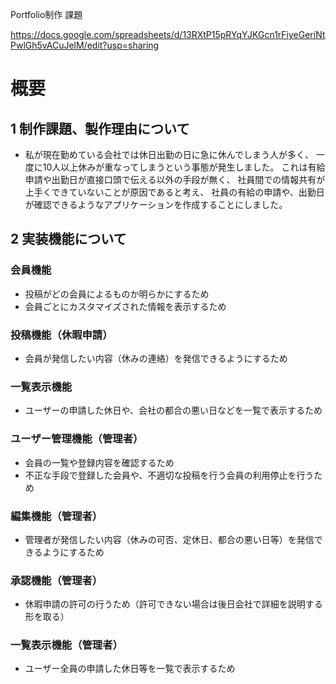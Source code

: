 Portfolio制作 課題

https://docs.google.com/spreadsheets/d/13RXtP15pRYqYJKGcn1rFiyeGeriNtPwlGh5vACuJelM/edit?usp=sharing

# 概要
## 1 制作課題、製作理由について
* 私が現在勤めている会社では休日出勤の日に急に休んでしまう人が多く、
一度に10人以上休みが重なってしまうという事態が発生しました。
これは有給申請や出勤日が直接口頭で伝える以外の手段が無く、
社員間での情報共有が上手くできていないことが原因であると考え、
社員の有給の申請や、出勤日が確認できるようなアプリケーションを作成することにしました。


## 2 実装機能について

### 会員機能
* 投稿がどの会員によるものか明らかにするため
* 会員ごとにカスタマイズされた情報を表示するため
### 投稿機能（休暇申請）
* 会員が発信したい内容（休みの連絡）を発信できるようにするため
### 一覧表示機能
* ユーザーの申請した休日や、会社の都合の悪い日などを一覧で表示するため

### ユーザー管理機能（管理者）
* 会員の一覧や登録内容を確認するため
* 不正な手段で登録した会員や、不適切な投稿を行う会員の利用停止を行うため
### 編集機能（管理者）
* 管理者が発信したい内容（休みの可否、定休日、都合の悪い日等）を発信できるようにするため
### 承認機能（管理者）
* 休暇申請の許可の行うため（許可できない場合は後日会社で詳細を説明する形を取る）
### 一覧表示機能（管理者）
* ユーザー全員の申請した休日等を一覧で表示するため